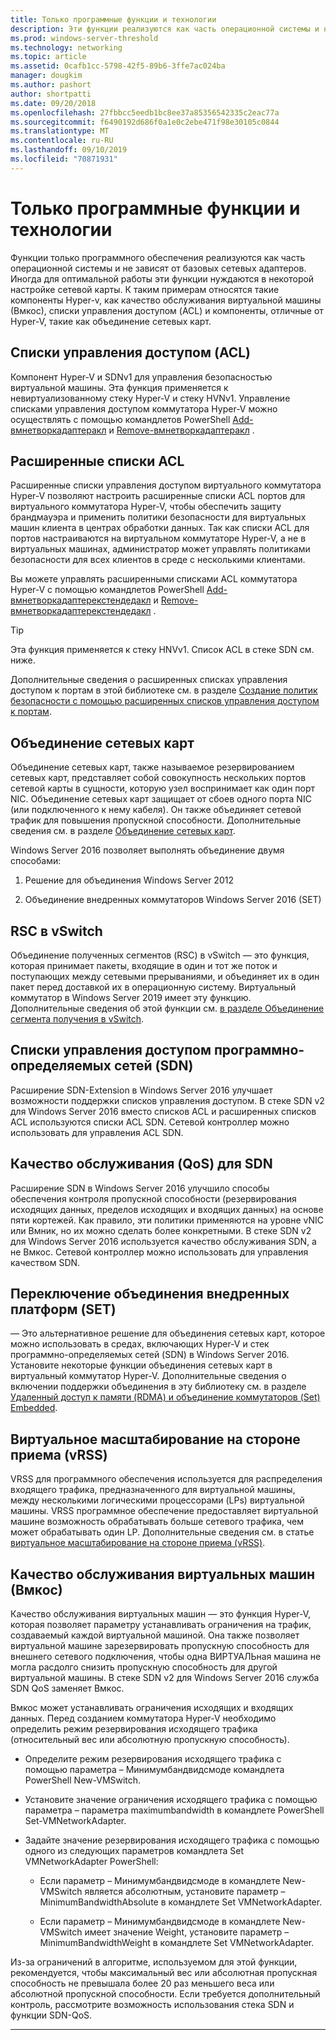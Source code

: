 ```yaml
---
title: Только программные функции и технологии
description: Эти функции реализуются как часть операционной системы и не зависят от базовых сетевых адаптеров. Иногда для оптимальной работы эти функции нуждаются в некоторой настройке сетевой карты. К таким примерам относятся такие компоненты Hyper-v, как качество обслуживания виртуальной машины (Вмкос), списки управления доступом (ACL) и компоненты, отличные от Hyper-V, такие как объединение сетевых карт.
ms.prod: windows-server-threshold
ms.technology: networking
ms.topic: article
ms.assetid: 0cafb1cc-5798-42f5-89b6-3ffe7ac024ba
manager: dougkim
ms.author: pashort
author: shortpatti
ms.date: 09/20/2018
ms.openlocfilehash: 27fbbcc5eedb1bc8ee37a85356542335c2eac77a
ms.sourcegitcommit: f6490192d686f0a1e0c2ebe471f98e30105c0844
ms.translationtype: MT
ms.contentlocale: ru-RU
ms.lasthandoff: 09/10/2019
ms.locfileid: "70871931"
---
```

# <a name="software-only-so-features-and-technologies"></a>Только программные функции и технологии
Функции только программного обеспечения реализуются как часть операционной системы и не зависят от базовых сетевых адаптеров. Иногда для оптимальной работы эти функции нуждаются в некоторой настройке сетевой карты. К таким примерам относятся такие компоненты Hyper-v, как качество обслуживания виртуальной машины (Вмкос), списки управления доступом (ACL) и компоненты, отличные от Hyper-V, такие как объединение сетевых карт.

## <a name="access-control-lists-acls"></a>Списки управления доступом (ACL)

Компонент Hyper-V и SDNv1 для управления безопасностью виртуальной машины. Эта функция применяется к невиртуализованному стеку Hyper-V и стеку HVNv1. Управление списками управления доступом коммутатора Hyper-V можно осуществлять с помощью командлетов PowerShell [Add-вмнетворкадаптеракл](https://docs.microsoft.com/powershell/module/hyper-v/add-vmnetworkadapteracl?view=win10-ps) и [Remove-вмнетворкадаптеракл](https://docs.microsoft.com/powershell/module/hyper-v/remove-vmnetworkadapteracl?view=win10-ps) .

## <a name="extended-acls"></a>Расширенные списки ACL

Расширенные списки управления доступом виртуального коммутатора Hyper-V позволяют настроить расширенные списки ACL портов для виртуального коммутатора Hyper-V, чтобы обеспечить защиту брандмауэра и применить политики безопасности для виртуальных машин клиента в центрах обработки данных. Так как списки ACL для портов настраиваются на виртуальном коммутаторе Hyper-V, а не в виртуальных машинах, администратор может управлять политиками безопасности для всех клиентов в среде с несколькими клиентами.

Вы можете управлять расширенными списками ACL коммутатора Hyper-V с помощью командлетов PowerShell [Add-вмнетворкадаптерекстендедакл](https://docs.microsoft.com/powershell/module/hyper-v/add-vmnetworkadapterextendedacl?view=win10-ps) и [Remove-вмнетворкадаптерекстендедакл](https://docs.microsoft.com/powershell/module/hyper-v/remove-vmnetworkadapteracl?view=win10-ps) .

>[!TIP] 
>Эта функция применяется к стеку HNVv1. Список ACL в стеке SDN см. ниже.

Дополнительные сведения о расширенных списках управления доступом к портам в этой библиотеке см. в разделе [Создание политик безопасности с помощью расширенных списков управления доступом к портам](https://docs.microsoft.com/windows-server/virtualization/hyper-v-virtual-switch/Create-Security-Policies-with-Extended-Port-Access-Control-Lists).

## <a name="nic-teaming"></a>Объединение сетевых карт

Объединение сетевых карт, также называемое резервированием сетевых карт, представляет собой совокупность нескольких портов сетевой карты в сущности, которую узел воспринимает как один порт NIC. Объединение сетевых карт защищает от сбоев одного порта NIC (или подключенного к нему кабеля). Он также объединяет сетевой трафик для повышения пропускной способности. Дополнительные сведения см. в разделе [Объединение сетевых карт](https://docs.microsoft.com/windows-server/networking/technologies/nic-teaming/nic-teaming).

Windows Server 2016 позволяет выполнять объединение двумя способами:

1.  Решение для объединения Windows Server 2012

2.  Объединение внедренных коммутаторов Windows Server 2016 (SET)


## <a name="rsc-in-the-vswitch"></a>RSC в vSwitch

Объединение полученных сегментов (RSC) в vSwitch — это функция, которая принимает пакеты, входящие в один и тот же поток и поступающих между сетевыми прерываниями, и объединяет их в один пакет перед доставкой их в операционную систему. Виртуальный коммутатор в Windows Server 2019 имеет эту функцию. Дополнительные сведения об этой функции см. [в разделе Объединение сегмента получения в vSwitch](https://docs.microsoft.com/windows-server/networking/technologies/hpn/rsc-in-the-vswitch).

## <a name="software-defined-networking-sdn-acls"></a>Списки управления доступом программно-определяемых сетей (SDN)

Расширение SDN-Extension в Windows Server 2016 улучшает возможности поддержки списков управления доступом. В стеке SDN v2 для Windows Server 2016 вместо списков ACL и расширенных списков ACL используются списки ACL SDN. Сетевой контроллер можно использовать для управления ACL SDN. 

## <a name="sdn-quality-of-service-qos"></a>Качество обслуживания (QoS) для SDN

Расширение SDN в Windows Server 2016 улучшило способы обеспечения контроля пропускной способности (резервирования исходящих данных, пределов исходящих и входящих данных) на основе пяти кортежей. Как правило, эти политики применяются на уровне vNIC или Вмник, но их можно сделать более конкретными. В стеке SDN v2 для Windows Server 2016 используется качество обслуживания SDN, а не Вмкос. Сетевой контроллер можно использовать для управления качеством SDN.

## <a name="switch-embedded-teaming-set"></a>Переключение объединения внедренных платформ (SET)

— Это альтернативное решение для объединения сетевых карт, которое можно использовать в средах, включающих Hyper-V и стек программно-определяемых сетей (SDN) в Windows Server 2016. Установите некоторые функции объединения сетевых карт в виртуальный коммутатор Hyper-V. Дополнительные сведения о включении поддержки объединения в эту библиотеку см. в разделе [Удаленный доступ к памяти (RDMA) и объединение коммутаторов (Set) Embedded](https://docs.microsoft.com/windows-server/virtualization/hyper-v-virtual-switch/rdma-and-switch-embedded-teaming).

## <a name="virtual-receive-side-scaling-vrss"></a>Виртуальное масштабирование на стороне приема (vRSS)

VRSS для программного обеспечения используется для распределения входящего трафика, предназначенного для виртуальной машины, между несколькими логическими процессорами (LPs) виртуальной машины. VRSS программное обеспечение предоставляет виртуальной машине возможность обрабатывать больше сетевого трафика, чем может обрабатывать один LP. Дополнительные сведения см. в статье [виртуальное масштабирование на стороне приема (vRSS)](https://docs.microsoft.com/windows-server/networking/technologies/vrss/vrss-top).

## <a name="virtual-machine-quality-of-service-vmqos"></a>Качество обслуживания виртуальных машин (Вмкос)

Качество обслуживания виртуальных машин — это функция Hyper-V, которая позволяет параметру устанавливать ограничения на трафик, создаваемый каждой виртуальной машиной. Она также позволяет виртуальной машине зарезервировать пропускную способность для внешнего сетевого подключения, чтобы одна ВИРТУАЛЬная машина не могла расдолго снизить пропускную способность для другой виртуальной машины. В стеке SDN v2 для Windows Server 2016 служба SDN QoS заменяет Вмкос.

Вмкос может устанавливать ограничения исходящих и входящих данных. Перед созданием коммутатора Hyper-V необходимо определить режим резервирования исходящего трафика (относительный вес или абсолютную пропускную способность).

-  Определите режим резервирования исходящего трафика с помощью параметра – Минимумбандвидсмоде командлета PowerShell New-VMSwitch.

-  Установите значение ограничения исходящего трафика с помощью параметра – параметра maximumbandwidth в командлете PowerShell Set-VMNetworkAdapter.

-  Задайте значение резервирования исходящего трафика с помощью одного из следующих параметров командлета Set VMNetworkAdapter PowerShell:

   -  Если параметр – Минимумбандвидсмоде в командлете New-VMSwitch является абсолютным, установите параметр – MinimumBandwidthAbsolute в командлете Set VMNetworkAdapter.

   -  Если параметр – Минимумбандвидсмоде в командлете New-VMSwitch имеет значение Weight, установите параметр – MinimumBandwidthWeight в командлете Set VMNetworkAdapter.

Из-за ограничений в алгоритме, используемом для этой функции, рекомендуется, чтобы максимальный вес или абсолютная пропускная способность не превышала более 20 раз меньшего веса или абсолютной пропускной способности. Если требуется дополнительный контроль, рассмотрите возможность использования стека SDN и функции SDN-QoS.


---